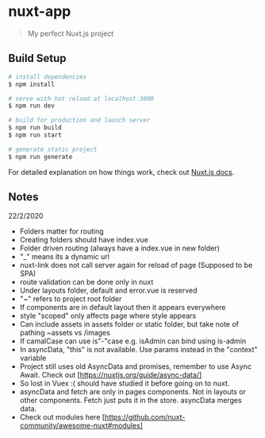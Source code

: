 # nuxt-app

> My perfect Nuxt.js project

## Build Setup

``` bash
# install dependencies
$ npm install

# serve with hot reload at localhost:3000
$ npm run dev

# build for production and launch server
$ npm run build
$ npm run start

# generate static project
$ npm run generate
```

For detailed explanation on how things work, check out [Nuxt.js docs](https://nuxtjs.org).

## Notes

22/2/2020

- Folders matter for routing
- Creating folders should have index.vue
- Folder driven routing (always have a index.vue in new folder)
- "_" means its a dynamic url
- nuxt-link does not call server again for reload of page (Supposed to be SPA)
- route validation can be done only in nuxt
- Under layouts folder, default and error.vue is reserved
- "~" refers to project root folder
- If components are in default layout then it appears everywhere
- style "scoped" only affects page where style appears
- Can include assets in assets folder or static folder, but take note of pathing ~assets vs /images
- If camalCase can use is"-"case e.g. isAdmin can bind using is-admin
- In asyncData, "this" is not available. Use params instead in the "context" variable
- Project still uses old AsyncData and promises, remember to use Async Await. Check out [https://nuxtjs.org/guide/async-data/]
- So lost in Vuex :( should have studied it before going on to nuxt.
- asyncData and fetch are only in pages components. Not in layouts or other components. Fetch just puts it in the store. asyncData merges data.
- Check out modules here [https://github.com/nuxt-community/awesome-nuxt#modules]

